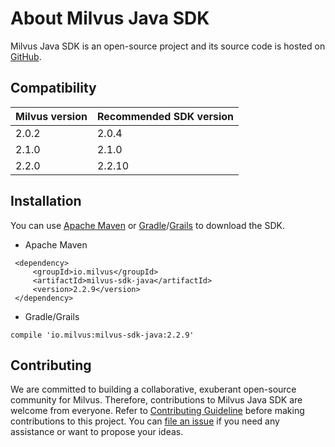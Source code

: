 # About Milvus Java SDK

Milvus Java SDK is an open-source project and its source code is hosted on [GitHub](https://github.com/milvus-io/milvus-sdk-java).

## Compatibility

| Milvus version | Recommended SDK version |
| -------------- | ----------------------- |
| 2.0.2          | 2.0.4                   |
| 2.1.0          | 2.1.0                   |
| 2.2.0          | 2.2.10                   |

## Installation

You can use [Apache Maven](https://maven.apache.org/install.html) or [Gradle](https://gradle.org/install/)/[Grails](https://grails.org/download.html) to download the SDK.

- Apache Maven

```
 <dependency>
     <groupId>io.milvus</groupId>
     <artifactId>milvus-sdk-java</artifactId>
     <version>2.2.9</version>
 </dependency>
```

- Gradle/Grails

```
compile 'io.milvus:milvus-sdk-java:2.2.9'
```

## Contributing

We are committed to building a collaborative, exuberant open-source community for Milvus. Therefore, contributions to Milvus Java SDK are welcome from everyone. Refer to [Contributing Guideline](https://github.com/milvus-io/milvus-sdk-java/blob/master/CONTRIBUTING.md) before making contributions to this project. You can [file an issue](https://github.com/milvus-io/milvus-sdk-java/issues/new) if you need any assistance or want to propose your ideas.

